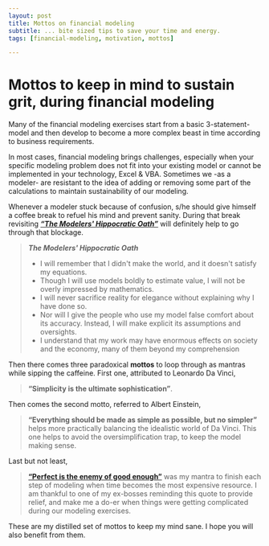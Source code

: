 ```yaml
---
layout: post
title: Mottos on financial modeling
subtitle: ... bite sized tips to save your time and energy.
tags: [financial-modeling, motivation, mottos]

---
```


# Mottos to keep in mind to sustain grit, during financial modeling

Many of the financial modeling exercises start from a basic 3-statement-model and then develop to become a more complex beast in time according to business requirements.  

In most cases, financial modeling brings challenges, especially when your specific modeling problem does not fit into your existing model or cannot be implemented in your technology, Excel & VBA. Sometimes we -as a modeler- are resistant to the idea of adding or removing some part of the calculations to maintain sustainability of our modeling.  

Whenever a modeler stuck because of confusion, s/he should give himself a coffee break to refuel his mind and prevent sanity. During that break revisiting [***“The Modelers' Hippocratic Oath”***](https://www.uio.no/studier/emner/sv/oekonomi/ECON4135/h09/undervisningsmateriale/FinancialModelersManifesto.pdf) will definitely help to go through that blockage.


>***The Modelers' Hippocratic Oath***
>* I will remember that I didn't make the world, and it doesn't satisfy my equations. 
>* Though I will use models boldly to estimate value, I will not be overly impressed by mathematics.   
>*  I will never sacrifice reality for elegance without explaining why I have done so. 
>* Nor will I give the people who use my model false comfort about its accuracy. Instead, I will make explicit its assumptions and oversights. 
>* I understand that my work may have enormous effects on society and the economy, many of them beyond my comprehension

Then there comes three paradoxical **mottos** to loop through as mantras while sipping the caffeine.
First one, attributed to Leonardo Da Vinci,  
>  **“Simplicity is the ultimate sophistication”**.   

Then comes the second motto, referred to Albert Einstein,  
> **“Everything should be made as simple as possible, but no simpler”**   
helps more practically balancing the idealistic world of Da Vinci. This one helps to avoid the oversimplification trap, to keep the model making sense.

Last but not least, 
> [**“Perfect is the enemy of good enough”**]( https://en.wikipedia.org/wiki/Perfect_is_the_enemy_of_good)   was my mantra to finish each step of modeling when time becomes the most expensive resource. I am thankful to one of my ex-bosses reminding this quote to provide relief, and make me a do-er when things were getting complicated during our modeling exercises. 

These are my distilled set of mottos to keep my mind sane. I hope you will also benefit from them.


